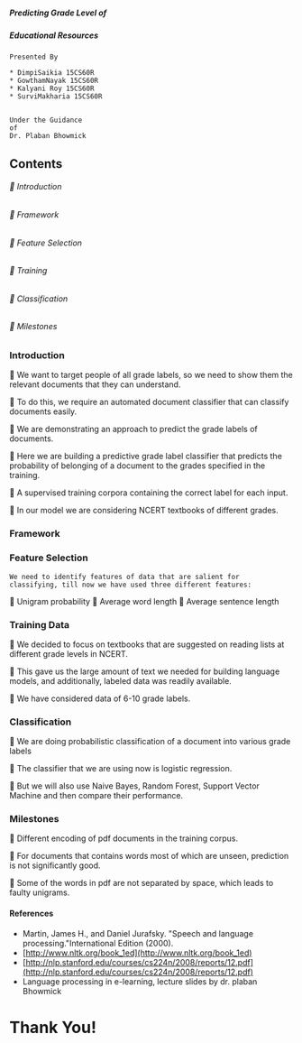 ##### Predicting Grade Level of

##### Educational Resources

```
Presented By

* DimpiSaikia 15CS60R
* GowthamNayak 15CS60R
* Kalyani Roy 15CS60R
* SurviMakharia 15CS60R


Under the Guidance
of
Dr. Plaban Bhowmick
```

## Contents

######  Introduction

######  Framework

######  Feature Selection

######  Training

######  Classification

######  Milestones


### Introduction

 We want to target people of all grade labels, so we need to
show them the relevant documents that they can understand.

 To do this, we require an automated document classifier that
can classify documents easily.

 We are demonstrating an approach to predict the grade labels
of documents.

 Here we are building a predictive grade label classifier that
predicts the probability of belonging of a document to the
grades specified in the training.


 A supervised training
corpora containing the
correct label for each input.

 In our model we are
considering NCERT
textbooks of different
grades.

### Framework


### Feature Selection

```
We need to identify features of data that are salient for
classifying, till now we have used three different features:
```
 Unigram probability
 Average word length
 Average sentence length


### Training Data

 We decided to focus on textbooks that are suggested on
reading lists at different grade levels in NCERT.

 This gave us the large amount of text we needed for building
language models, and additionally, labeled data was readily
available.

 We have considered data of 6-10 grade labels.


### Classification

 We are doing probabilistic classification of a document into
various grade labels

 The classifier that we are using now is logistic regression.

 But we will also use Naive Bayes, Random Forest, Support
Vector Machine and then compare their performance.


### Milestones

 Different encoding of pdf documents in the training corpus.

 For documents that contains words most of which are unseen,
prediction is not significantly good.

 Some of the words in pdf are not separated by space, which
leads to faulty unigrams.


#### References

- Martin, James H., and Daniel Jurafsky. "Speech and language
    processing."International Edition (2000).
- [http://www.nltk.org/book_1ed](http://www.nltk.org/book_1ed)
- [http://nlp.stanford.edu/courses/cs224n/2008/reports/12.pdf](http://nlp.stanford.edu/courses/cs224n/2008/reports/12.pdf)
- Language processing in e-learning, lecture slides by dr.
    plaban Bhowmick


# Thank You!




